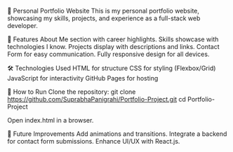 🌟 Personal Portfolio Website
This is my personal portfolio website, showcasing my skills, projects, and experience as a full-stack web developer.

📌 Features
About Me section with career highlights.
Skills showcase with technologies I know.
Projects display with descriptions and links.
Contact Form for easy communication.
Fully responsive design for all devices.

🛠️ Technologies Used
HTML for structure
CSS for styling (Flexbox/Grid)
JavaScript for interactivity
GitHub Pages for hosting 

🚀 How to Run
Clone the repository:
git clone https://github.com/SuprabhaPanigrahi/Portfolio-Project.git
cd Portfolio-Project

Open index.html in a browser.

🎯 Future Improvements
Add animations and transitions.
Integrate a backend for contact form submissions.
Enhance UI/UX with React.js.
